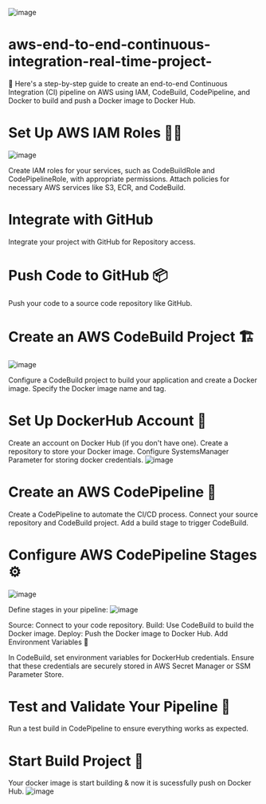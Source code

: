 ![image](https://github.com/amit9974/aws-end-to-end-continuous-integration-real-time-project-/assets/88576479/7486c4b0-8a32-48b2-8e36-03b02c667cc7)

# aws-end-to-end-continuous-integration-real-time-project-
🚀 Here's a step-by-step guide to create an end-to-end Continuous Integration (CI) pipeline on AWS using IAM, CodeBuild, CodePipeline, and Docker to build and push 
a Docker image to Docker Hub.

# Set Up AWS IAM Roles 🧑‍💼
![image](https://github.com/amit9974/aws-end-to-end-continuous-integration-real-time-project-/assets/88576479/084d29b3-47bd-4552-99ed-0c37bf9bba82)

Create IAM roles for your services, such as CodeBuildRole and CodePipelineRole, with appropriate permissions.
Attach policies for necessary AWS services like S3, ECR, and CodeBuild.

# Integrate with GitHub
Integrate your project with GitHub for Repository access.

# Push Code to GitHub 📦
Push your code to a source code repository like GitHub.

# Create an AWS CodeBuild Project 🏗️
![image](https://github.com/amit9974/aws-end-to-end-continuous-integration-real-time-project-/assets/88576479/fdb82c72-54e2-4237-8ffc-9d6fb73a7daa)

Configure a CodeBuild project to build your application and create a Docker image.
Specify the Docker image name and tag.

# Set Up DockerHub Account 🐳
Create an account on Docker Hub (if you don't have one).
Create a repository to store your Docker image.
Configure SystemsManager Parameter for storing docker credentials.
![image](https://github.com/amit9974/aws-end-to-end-continuous-integration-real-time-project-/assets/88576479/fe634ffa-68f7-4cb0-9ef8-575fc1b86e70)


# Create an AWS CodePipeline 🚀
Create a CodePipeline to automate the CI/CD process.
Connect your source repository and CodeBuild project.
Add a build stage to trigger CodeBuild.

# Configure AWS CodePipeline Stages ⚙️
![image](https://github.com/amit9974/aws-end-to-end-continuous-integration-real-time-project-/assets/88576479/a9741aab-cd45-4afa-acbf-5146ab638226)

Define stages in your pipeline:
![image](https://github.com/amit9974/aws-end-to-end-continuous-integration-real-time-project-/assets/88576479/cc4d1e67-7fea-4421-aa03-bc8462477f42)

Source: Connect to your code repository.
Build: Use CodeBuild to build the Docker image.
Deploy: Push the Docker image to Docker Hub.
Add Environment Variables 🤖

In CodeBuild, set environment variables for DockerHub credentials.
Ensure that these credentials are securely stored in AWS Secret Manager or SSM Parameter Store.

# Test and Validate Your Pipeline 🧪
Run a test build in CodePipeline to ensure everything works as expected.

# Start Build Project 🧪
Your docker image is start building & now it is sucessfully push on Docker Hub.
![image](https://github.com/amit9974/aws-end-to-end-continuous-integration-real-time-project-/assets/88576479/15c9ca74-f985-403f-98b7-61648076ae5c)

